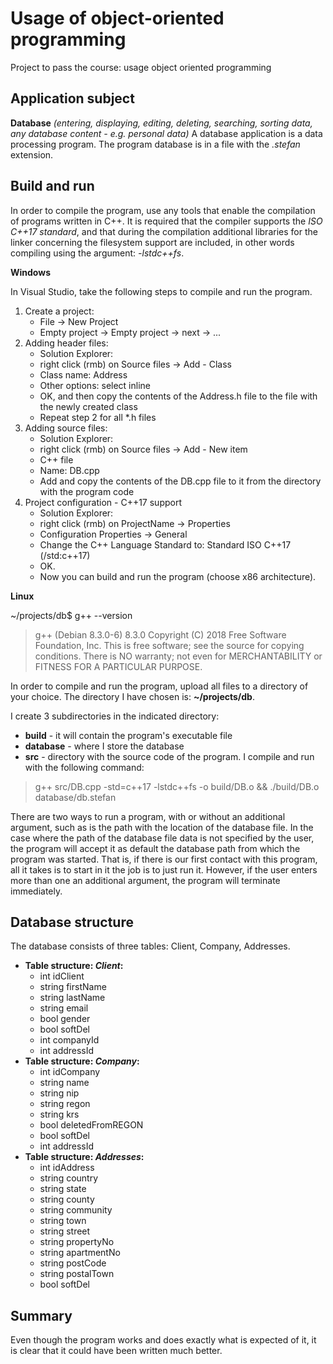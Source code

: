 # Usage of object-oriented programming
Project to pass the course: usage object oriented programming

## Application subject
**Database**
*(entering, displaying, editing, deleting, searching, sorting data, any database content - e.g. personal data)*
A database application is a data processing program. The program database is in a file with the *.stefan* extension.

## Build and run
In order to compile the program, use any tools that enable the compilation of programs written in C++.
It is required that the compiler supports the *ISO C++17 standard*, and that during the compilation additional libraries for the linker concerning the filesystem support are included, in other words compiling using the argument: *-lstdc++fs*.

__Windows__

In Visual Studio, take the following steps to compile and run the program.
1. Create a project:
    * File -> New Project
    * Empty project -> Empty project -> next -> ...
2. Adding header files:
    * Solution Explorer:
    * right click (rmb) on Source files -> Add - Class
    * Class name: Address
    * Other options: select inline
    * OK, and then copy the contents of the Address.h file to the file with the newly created class
    * Repeat step 2 for all *.h files
3. Adding source files:
    * Solution Explorer:
    * right click (rmb) on Source files -> Add - New item
    * C++ file
    * Name: DB.cpp
    * Add and copy the contents of the DB.cpp file to it from the directory with the program code
4. Project configuration - C++17 support
    * Solution Explorer:
    * right click (rmb) on ProjectName -> Properties
    * Configuration Properties -> General
    * Change the C++ Language Standard to: Standard ISO C++17 (/std:c++17)
    * OK.
    * Now you can build and run the program (choose x86 architecture). 

__Linux__

~/projects/db$ g++ --version 

>g++ (Debian 8.3.0-6) 8.3.0 
>Copyright (C) 2018 Free Software Foundation, Inc. 
>This is free software; see the source for copying conditions. There is NO warranty; not even for MERCHANTABILITY or FITNESS FOR A PARTICULAR PURPOSE. 

In order to compile and run the program, upload all files to a directory of your choice.
The directory I have chosen is: __~/projects/db__.

I create 3 subdirectories in the indicated directory:
  * __build__ - it will contain the program's executable file
  * __database__ - where I store the database
  * __src__ - directory with the source code of the program.
I compile and run with the following command: 

>g++ src/DB.cpp -std=c++17 -lstdc++fs -o build/DB.o && ./build/DB.o database/db.stefan

There are two ways to run a program, with or without an additional argument, such as is the path with the location of the database file. 
In the case where the path of the database file data is not specified by the user, the program will accept it as default the database path from which the program was started. 
That is, if there is our first contact with this program, all it takes is to start in it the job is to just run it.
However, if the user enters more than one an additional argument, the program will terminate immediately.

## Database structure
The database consists of three tables: Client, Company, Addresses.
* __Table structure: *Client*:__
  * int idClient
  * string firstName
  * string lastName
  * string email
  * bool gender
  * bool softDel
  * int companyId
  * int addressId
* __Table structure: *Company*:__
  * int idCompany
  * string name
  * string nip
  * string regon
  * string krs
  * bool deletedFromREGON
  * bool softDel
  * int addressId
* __Table structure: *Addresses*:__
  * int idAddress
  * string country
  * string state
  * string county
  * string community
  * string town
  * string street
  * string propertyNo
  * string apartmentNo
  * string postCode
  * string postalTown
  * bool softDel

## Summary
Even though the program works and does exactly what is expected of it, it is clear that it could have been written much better.
